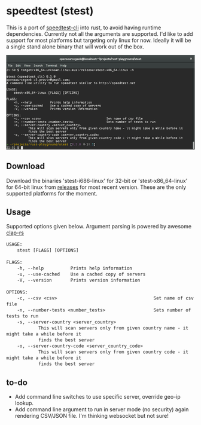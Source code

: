 speedtest (stest)
=================


This is a port of [speedtest-cli](https://github.com/sivel/speedtest-cli) into rust, to avoid having runtime dependencies. Currently not all the arguments are supported. I'd like to add support for most platforms but targeting only linux for now. Ideally it will be a single stand alone binary that will work out of the box.

![Speed test gif](https://github.com/opensourcegeek/stest/raw/master/stest-i686.gif)


Download
--------

Download the binaries 'stest-i686-linux' for 32-bit or 'stest-x86_64-linux' for 64-bit linux from [releases](https://github.com/opensourcegeek/stest/releases) for most recent version. These are the only supported platforms for the moment.


Usage
-----

Supported options given below. Argument parsing is powered by awesome [clap-rs](https://github.com/kbknapp/clap-rs)

```
USAGE:
    stest [FLAGS] [OPTIONS]

FLAGS:
    -h, --help          Prints help information
    -u, --use-cached    Use a cached copy of servers
    -V, --version       Prints version information

OPTIONS:
    -c, --csv <csv>                                    Set name of csv file
    -n, --number-tests <number_tests>                  Sets number of tests to run
    -s, --server-country <server_country>
            This will scan servers only from given country name - it might take a while before it
            finds the best server
    -o, --server-country-code <server_country_code>
            This will scan servers only from given country code - it might take a while before it
            finds the best server

```


to-do
-----

   - Add command line switches to use specific server, override geo-ip lookup.
   - Add command line argument to run in server mode (no security) again rendering CSV/JSON file. I'm thinking websocket but not sure!
